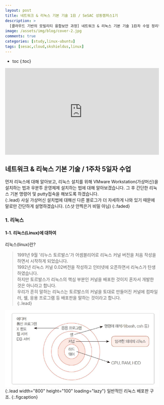 ```yaml
---
layout: post
title: 네트워크 & 리눅스 기본 기술 1日 / SeSAC 성동캠퍼스1기
description: >
  [클라우드 기반의 모빌리티 융합보안 과정] 네트워크 & 리눅스 기본 기술 1日차 수업 정리한 내용입니다. 이번 포스팅은 리눅스 기본 설치 및 환경 구축 세팅법을 기술하고, 간단한 명령을 수행하는법을 알아봅니다.
image: /assets/img/blog/cover-2.jpg
comments: true
categories: [study,linux-ubuntu]
tags: [sesac,cloud,skshieldus,linux]
---
```

* toc
{:toc}

<style>.embed-container { position: relative; padding-bottom: 56.25%; height: 0; overflow: hidden; max-width: 100%; } .embed-container iframe, .embed-container object, .embed-container embed { position: absolute; top: 0; left: 0; width: 100%; height: 100%; }</style><div class='embed-container'><iframe src='https://www.youtube.com/embed/oZP2h3WIzqk' frameborder='0' allowfullscreen></iframe></div>

## 네트워크 & 리눅스 기본 기술 / 1주차 5일자 수업

먼저 리눅스에 대해 알아보고, 리눅스 설치를 위해 VMware Workstation(가상머신)을 설치하는 법과 우분투 운영체제 설치하는 법에 대해 알아보겠습니다. 그 후 간단한 리눅스 기본 명령어 및 putty접속을 해보도록 하겠습니다.<br>
{:.lead}
사실 가상머신 설치법에 대해선 다른 블로그가 더 자세하게 나와 있기 때문에 말로만 간단하게 설명하겠습니다. (스샷 안찍은거 비밀 아님)
{:.faded}

### 1. 리눅스

#### 1-1. 리눅스(Linux)에 대하여

리눅스(linux)란?
> 1991년 9월 '리누스 토르발스'가 어셈블리어로 리눅스 커널 버전을 처음 작성을 하면서 시작하게 되었습니다.<br>
> 1992년 리눅스 커널 0.02버전을 작성하고 인터넷에 오픈하면서 리눅스가 탄생하였습니다.<br>
> 하지만 토르발스가 리눅스의 핵심 부분인 커널을 배포한 것이지 혼자서 개발한 것은 아니라고 합니다.<br>
> 우리가 흔히 말하는 리눅스는 토르발스의 커널을 토대로 만들어진 커널에 컴파일러, 쉘, 응용 프로그램 등 배포판을 말하는 것이라고 합니다.<br>
{:.lead}

![linux-1.png](/assets/img/docs/linux//1.png){:.lead width="800" height="100" loading="lazy"}
일반적인 리눅스 배포판 구조.
{:.figcaption}











